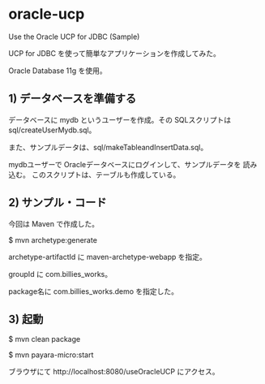 # oracle-ucp
Use the Oracle UCP for JDBC (Sample)

UCP for JDBC を使って簡単なアプリケーションを作成してみた。

Oracle Database 11g を使用。

## 1) データベースを準備する

データベースに mydb というユーザーを作成。その SQLスクリプトは sql/createUserMydb.sql。

また、サンプルデータは、sql/makeTableandInsertData.sql。

mydbユーザーで Oracleデータベースにログインして、サンプルデータを 読み込む。
このスクリプトは、テーブルも作成している。


## 2) サンプル・コード

今回は Maven で作成した。

$ mvn archetype:generate <Enter>

archetype-artifactId に maven-archetype-webapp を指定。

groupId に com.billies_works。

package名に com.billies_works.demo を指定した。


## 3) 起動

$ mvn clean package

$ mvn payara-micro:start

ブラウザにて http://localhost:8080/useOracleUCP にアクセス。




<!-- 修正時刻: Fri Feb 12 19:13:27 2021 -->
